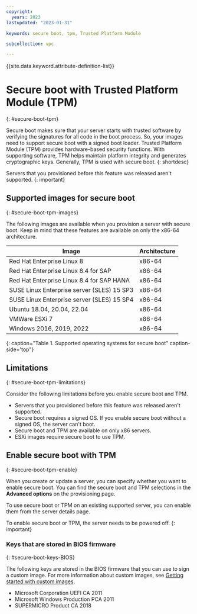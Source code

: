 ```yaml
---
copyright:
  years: 2023
lastupdated: "2023-01-31"

keywords: secure boot, tpm, Trusted Platform Module

subcollection: vpc

---
```


{{site.data.keyword.attribute-definition-list}}

# Secure boot with Trusted Platform Module (TPM)
{: #secure-boot-tpm}

Secure boot makes sure that your server starts with trusted software by verifying the signatures for all code in the boot process. So, your images need to support secure boot with a signed boot loader. Trusted Platform Module (TPM) provides hardware-based security functions. With supporting software, TPM helps maintain platform integrity and generates cryptographic keys. Generally, TPM is used with secure boot.
{: shortdesc}

Servers that you provisioned before this feature was released aren't supported.
{: important}

## Supported images for secure boot
{: #secure-boot-tpm-images}

The following images are available when you provision a server with secure boot. Keep in mind that these features are available on only the x86-64 architecture.

| Image | Architecture |
|-----|-----|
| Red Hat Enterprise Linux 8 | x86-64 |
| Red Hat Enterprise Linux 8.4 for SAP | x86-64 |
| Red Hat Enterprise Linux 8.4 for SAP HANA | x86-64 |
| SUSE Linux Enterprise server (SLES) 15 SP3 | x86-64 |
| SUSE Linux Enterprise server (SLES) 15 SP4 | x86-64 |
| Ubuntu 18.04, 20.04, 22.04 | x86-64 |
| VMWare ESXi 7 | x86-64 | x86-64 |
| Windows 2016, 2019, 2022 | x86-64 |
{: caption="Table 1. Supported operating systems for secure boot" caption-side='top"}

## Limitations
{: #secure-boot-tpm-limitations}

Consider the following limitations before you enable secure boot and TPM.

* Servers that you provisioned before this feature was released aren't supported.
* Secure boot requires a signed OS. If you enable secure boot without a signed OS, the server can't boot.
* Secure boot and TPM are available on only x86 servers.
* ESXi images require secure boot to use TPM.

## Enable secure boot with TPM
{: #secure-boot-tpm-enable}

When you create or update a server, you can specify whether you want to enable secure boot. You can find the secure boot and TPM selections in the **Advanced options** on the provisioning page.

To use secure boot or TPM on an existing supported server, you can enable them from the server details page.

To enable secure boot or TPM, the server needs to be powered off.
{: important}

### Keys that are stored in BIOS firmware
{: #secure-boot-keys-BIOS}

The following keys are stored in the BIOS firmware that you can use to sign a custom image. For more information about custom images, see [Getting started with custom images](/docs/vpc?topic=vpc-planning-custom-images).

* Microsoft Corporation UEFI CA 2011
* Microsoft Windows Production PCA 2011
* SUPERMICRO Product CA 2018
